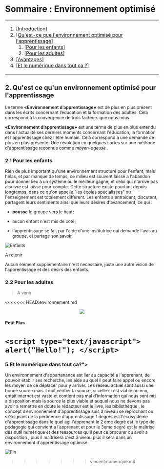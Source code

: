# Sommaire : Environnement optimisé
<table>
	<tr>
		<td>	
			<ol>														
<li><a href="intro.md">[Introduction]<br>														
<li><a href="environnement.md">[Qu'est-ce que l'environnement optimisé pour l'apprentissage]</a><br>
			<ol>		
<li><a href="#enfants">	[Pour les enfants]</a><br>									
<li><a href="#adultes">	[Pour les adultes]</a><br></li>
			</ol>									
<li><a href="avantage.md">[Avantages]</a><br>														
<li><a href="numerique.md">[Et le numérique dans tout ca ?]<br></li>
			</ol>
		</td>
	</tr>	
</table>




## 2. Qu'est ce qu'un environnement optimisé pour l'apprentissage 

Le terme **«Environnement d’apprentissage»** est de plus en plus présent dans les écrits concernant l’éducation et la formation des adultes. Cela correspond à la convergence de trois facteurs que nous nous

**«Environnement d’apprentissage»** est une terme de plus en plus entendu dans l'actualité ses derniers moments concernant l'éducation, la formation et l'apprentissage chez l'être humain.
Celà correspond a une demande de plus en plus présente. Une révolution en quelques sortes sur une méthode d'apprentissage reconnue comme *moyen-ageuse* .


### 2.1 Pour les enfants

<div id="enfants"></div>
Rien de plus important qu'une environnement structuré pour l'enfant, mais hélas, et par manque de temps, ce milieu est souvent laissé a l'abandon pour donner lieu a un système ou le meilleur gagne, et celui qui n'arrive pas a suivre est laissé pour compte.
Cette structure existe pourtant depuis longtemps, dans ce qu'on appelle "les écoles spécialisées" ou l'enseignement est totalement différent.
Les enfants s'entraident, discutent, partagent leurs sentiments ainsi que leurs désires d'avancement, ce qui :

- **pousse** le groupe vers le haut;

- aucun enfant n'est mis de coté;

- l'apprentissage se fait par l'aide d'une institutrice qui demande l'avis  au groupe, et partage son savoir. 

![Enfants](https://www.biendansmoncorps.fr/wp-content/uploads/2017/08/enfant-ecole-bien-etre.jpg)

A retenir

Aucun élément supplémentaire n'est necessaire, juste une autre vision de l'apprentissage et des désirs des enfants.



### 2.2 Pour les adultes <a name="adultes"></a>
<div id="adultes"></div>

> A venir

<<<<<<< HEAD:environnement.md
<div align="center">

<img src="https://media2.giphy.com/media/jYAGkoghdmD9S/source.gif">
</div>


#### Petit Plus

`<script type="text/javascript">
    alert("Hello!");
</script>`
=======
### 5.Et le numérique dans tout ça?"></a>

<p>Un environnement d'appartenance est lier au capacité a l'apprenant, de pouvoir établir ses recherche, les aide au quel il peut faire appel ou encore les moyen de ce déplacer pour y arriver. Les réseau actuel sont aussi une bonne source mais il doit vérifier la source, si celle ci est viable ou non, entait internet est vaste et contient pas mal d’information qui nous sont mis a disposition mais la source la plus viable et auquel nous ne devons pas avoir a remettre en doute le rédacteur est le livre, les bibliothèque ,
le concept d’environnement d'apprentissage suis 3 niveau se reprochant ou s’éloignant de la pertinence d'apprentissage
1 degrés est l'écosystème d'apprentissage dans le quel agi l'apprenant
le 2 eme degré est le type de pédagogie qui convient a l’apprenant 
et pour le 3eme degré est la maîtrise des outil numérique et des ressources qu'il peut ce procurer ou avoir a disposition , plus il maîtrisera c'est 3niveau plus il sera dans un environnement d'apprentissage optimisé</p>

![Fin](https://media2.giphy.com/media/jYAGkoghdmD9S/source.gif)
>>>>>>> vincent:numerique.md
